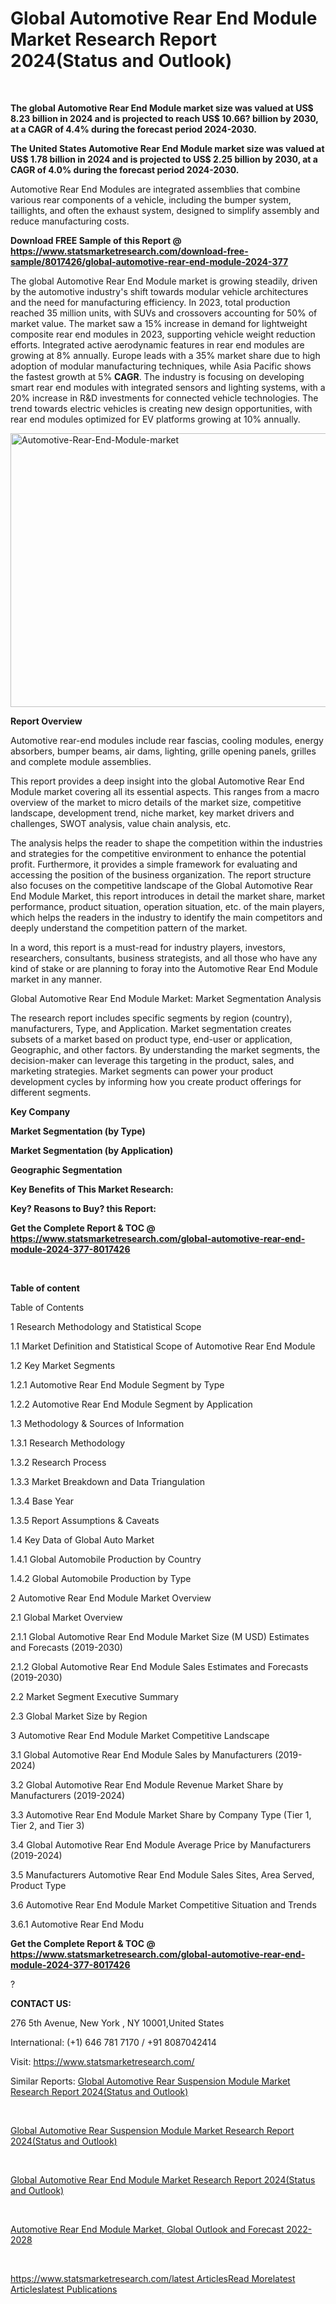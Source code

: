 <h1>Global Automotive Rear End Module Market Research Report 2024(Status and Outlook)</h1><br/><p><strong>The global Automotive Rear End Module market size was valued at US$ 8.23 billion in 2024 and is projected to reach US$ 10.66? billion by 2030, at a <strong>CAGR</strong> of 4.4% during the forecast period 2024-2030.</strong></p>
 
 
 
 <p><strong>The United States Automotive Rear End Module market size was valued at US$ 1.78 billion in 2024 and is projected to US$ 2.25 billion by 2030, at a <strong>CAGR</strong> of 4.0% during the forecast period 2024-2030.</strong></p>
 
 
 
 <p>Automotive Rear End Modules are integrated assemblies that combine various rear components of a vehicle, including the bumper system, taillights, and often the exhaust system, designed to simplify assembly and reduce manufacturing costs.</p>
 
 
 
 <p><strong>Download FREE Sample of this Report @ <a href="https://www.statsmarketresearch.com/download-free-sample/8017426/global-automotive-rear-end-module-2024-377">https://www.statsmarketresearch.com/download-free-sample/8017426/global-automotive-rear-end-module-2024-377</a></strong></p>
 
 
 
 <p>The global Automotive Rear End Module market is growing steadily, driven by the automotive industry&#39;s shift towards modular vehicle architectures and the need for manufacturing efficiency. In 2023, total production reached 35 million units, with SUVs and crossovers accounting for 50% of market value. The market saw a 15% increase in demand for lightweight composite rear end modules in 2023, supporting vehicle weight reduction efforts. Integrated active aerodynamic features in rear end modules are growing at 8% annually. Europe leads with a 35% market share due to high adoption of modular manufacturing techniques, while Asia Pacific shows the fastest growth at 5% <strong>CAGR</strong>. The industry is focusing on developing smart rear end modules with integrated sensors and lighting systems, with a 20% increase in R&D investments for connected vehicle technologies. The trend towards electric vehicles is creating new design opportunities, with rear end modules optimized for EV platforms growing at 10% annually.</p>
 
 
 
 <p><img alt="Automotive-Rear-End-Module-market" src="https://www.grandresearchstore.com/assets/report-images/Automotive_Rear_End_Module_market.png" style="width: 730px; height: 438px;" /></p>
 
 
 
 <p><strong>Report Overview</strong></p>
 
 
 
 <p>Automotive rear-end modules include rear fascias, cooling modules, energy absorbers, bumper beams, air dams, lighting, grille opening panels, grilles and complete module assemblies.</p>
 
 
 
 <p>This report provides a deep insight into the global Automotive Rear End Module market covering all its essential aspects. This ranges from a macro overview of the market to micro details of the market size, competitive landscape, development trend, niche market, key market drivers and challenges, SWOT analysis, value chain analysis, etc.</p>
 
 
 
 <p>The analysis helps the reader to shape the competition within the industries and strategies for the competitive environment to enhance the potential profit. Furthermore, it provides a simple framework for evaluating and accessing the position of the business organization. The report structure also focuses on the competitive landscape of the Global Automotive Rear End Module Market, this report introduces in detail the market share, market performance, product situation, operation situation, etc. of the main players, which helps the readers in the industry to identify the main competitors and deeply understand the competition pattern of the market.</p>
 
 
 
 <p>In a word, this report is a must-read for industry players, investors, researchers, consultants, business strategists, and all those who have any kind of stake or are planning to foray into the Automotive Rear End Module market in any manner.</p>
 
 
 
 <p>Global Automotive Rear End Module Market: Market Segmentation Analysis</p>
 
 
 
 <p>The research report includes specific segments by region (country), manufacturers, Type, and Application. Market segmentation creates subsets of a market based on product type, end-user or application, Geographic, and other factors. By understanding the market segments, the decision-maker can leverage this targeting in the product, sales, and marketing strategies. Market segments can power your product development cycles by informing how you create product offerings for different segments.</p>
 
 
 
 <p><strong>Key Company</strong></p>
 
 
 
 <p><strong>Market Segmentation (by Type)</strong></p>
 
 
 
 <p><strong>Market Segmentation (<strong>by Application</strong>)</strong></p>
 
 
 
 <p><strong>Geographic Segmentation</strong></p>
 
 
 
 <p><strong>Key Benefits of This Market Research:</strong></p>
 
 
 
 <p><strong>Key? <strong>Reasons to Buy</strong>? this Report:</strong></p>
 
 
 
 <div><b>Get the Complete Report & TOC @ <a href="https://www.statsmarketresearch.com/global-automotive-rear-end-module-2024-377-8017426">https://www.statsmarketresearch.com/global-automotive-rear-end-module-2024-377-8017426</a></b></div>
 
 
 
 <p><br />
 
 <b>Table of content</b></p>
 
 
 
 <p>Table of Contents<br />
 
 1 Research Methodology and Statistical Scope<br />
 
 1.1 Market Definition and Statistical Scope of Automotive Rear End Module<br />
 
 1.2 Key Market Segments<br />
 
 1.2.1 Automotive Rear End Module Segment by Type<br />
 
 1.2.2 Automotive Rear End Module Segment by Application<br />
 
 1.3 Methodology & Sources of Information<br />
 
 1.3.1 Research Methodology<br />
 
 1.3.2 Research Process<br />
 
 1.3.3 Market Breakdown and Data Triangulation<br />
 
 1.3.4 Base Year<br />
 
 1.3.5 Report Assumptions & Caveats<br />
 
 1.4 Key Data of Global Auto Market<br />
 
 1.4.1 Global Automobile Production by Country<br />
 
 1.4.2 Global Automobile Production by Type<br />
 
 2 Automotive Rear End Module Market Overview<br />
 
 2.1 Global Market Overview<br />
 
 2.1.1 Global Automotive Rear End Module Market Size (M USD) Estimates and Forecasts (2019-2030)<br />
 
 2.1.2 Global Automotive Rear End Module Sales Estimates and Forecasts (2019-2030)<br />
 
 2.2 Market Segment Executive Summary<br />
 
 2.3 Global Market Size by Region<br />
 
 3 Automotive Rear End Module Market Competitive Landscape<br />
 
 3.1 Global Automotive Rear End Module Sales by Manufacturers (2019-2024)<br />
 
 3.2 Global Automotive Rear End Module Revenue Market Share by Manufacturers (2019-2024)<br />
 
 3.3 Automotive Rear End Module Market Share by Company Type (Tier 1, Tier 2, and Tier 3)<br />
 
 3.4 Global Automotive Rear End Module Average Price by Manufacturers (2019-2024)<br />
 
 3.5 Manufacturers Automotive Rear End Module Sales Sites, Area Served, Product Type<br />
 
 3.6 Automotive Rear End Module Market Competitive Situation and Trends<br />
 
 3.6.1 Automotive Rear End Modu</p>
 
 
 
 <div><b>Get the Complete Report & TOC @ <a href="https://www.statsmarketresearch.com/global-automotive-rear-end-module-2024-377-8017426">https://www.statsmarketresearch.com/global-automotive-rear-end-module-2024-377-8017426</a></b></div>
 
 
 
 <p>? </p>
 
 
 
 <p><b>CONTACT US:</b><br />
 
 276 5th Avenue, New York , NY 10001,United States<br />
 
 International: (+1) 646 781 7170 / +91 8087042414<br />
 
 Visit: <a href="https://www.statsmarketresearch.com/">https://www.statsmarketresearch.com/</a><br />
 
 Similar Reports: <a href="https://www.statsmarketresearch.com/global-automotive-rear-end-module-2024-377-8017426">Global Automotive Rear Suspension Module Market Research Report 2024(Status and Outlook)</a><br />
 
 <br />
 
 <a href="https://www.statsmarketresearch.com/global-automotive-rear-end-module-2024-377-8017426">Global Automotive Rear Suspension Module Market Research Report 2024(Status and Outlook)</a><br />
 
 <br />
 
 <a href="https://www.statsmarketresearch.com/global-automotive-rear-end-module-2024-377-8017426">Global Automotive Rear End Module Market Research Report 2024(Status and Outlook)</a><br />
 
 <br />
 
 <a href="https://www.statsmarketresearch.com/global-automotive-rear-end-module-2024-377-8017426">Automotive Rear End Module Market, Global Outlook and Forecast 2022-2028</a><br />
 
 <br />
 
 <a href="https://gyeongbokgung.com">https://www.statsmarketresearch.com/</a><a href="https://hallyeomaritime.com">latest Articles</a><a href="https://jingwansa.com">Read More</a><a href="https://nguoiviet.jp/">latest Articles</a><a href="https://www.intelmarketresearch.com/">latest Publications</a></p>